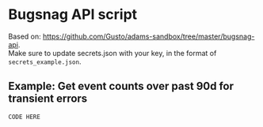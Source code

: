 # Bugsnag API script

Based on: https://github.com/Gusto/adams-sandbox/tree/master/bugsnag-api.   
Make sure to update secrets.json with your key, in the format of `secrets_example.json`.

## Example: Get event counts over past 90d for transient errors

```
CODE HERE
```
